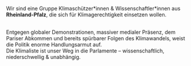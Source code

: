 Wir sind eine Gruppe Klimaschützer\*innen & Wissenschaftler\*innen aus **Rheinland-Pfalz**, die sich für Klimagerechtigkeit einsetzen wollen.
<br><br>

Entgegen globaler Demonstrationen, massiver medialer Präsenz, dem Pariser Abkommen und bereits spürbarer Folgen des Klimawandels, weist die Politik enorme Handlungsarmut auf.<br>
Die Klimaliste ist unser Weg in die Parlamente – wissenschaftlich, niederschwellig & unabhängig.
